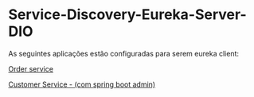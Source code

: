 # Service-Discovery-Eureka-Server-DIO

As seguintes aplicações estão configuradas para serem eureka client:

[Order service](https://github.com/che36/Order-Eureka-Client-Service)

[Customer Service - (com spring boot admin)](https://github.com/che36/Customer-Eureka-Client-Service)

